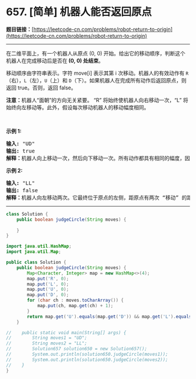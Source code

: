 # 657. [简单] 机器人能否返回原点

**题目链接：**[https://leetcode-cn.com/problems/robot-return-to-origin](https://leetcode-cn.com/problems/robot-return-to-origin)

---

<div class="content__1Y2H">
 <div class="notranslate">
  <p>在二维平面上，有一个机器人从原点 (0, 0) 开始。给出它的移动顺序，判断这个机器人在完成移动后是否在<strong>&nbsp;(0, 0) 处结束</strong>。</p> 
  <p>移动顺序由字符串表示。字符 move[i] 表示其第 i 次移动。机器人的有效动作有&nbsp;<code>R</code>（右），<code>L</code>（左），<code>U</code>（上）和 <code>D</code>（下）。如果机器人在完成所有动作后返回原点，则返回 true。否则，返回 false。</p> 
  <p><strong>注意：</strong>机器人“面朝”的方向无关紧要。 “R” 将始终使机器人向右移动一次，“L” 将始终向左移动等。此外，假设每次移动机器人的移动幅度相同。</p> 
  <p>&nbsp;</p> 
  <p><strong>示例 1:</strong></p> 
  <pre class="language-text"><strong>输入:</strong> "UD"
<strong>输出:</strong> true
<strong>解释：</strong>机器人向上移动一次，然后向下移动一次。所有动作都具有相同的幅度，因此它最终回到它开始的原点。因此，我们返回 true。</pre> 
  <p><strong>示例 2:</strong></p> 
  <pre class="language-text"><strong>输入:</strong> "LL"
<strong>输出:</strong> false
<strong>解释：</strong>机器人向左移动两次。它最终位于原点的左侧，距原点有两次 “移动” 的距离。我们返回 false，因为它在移动结束时没有返回原点。</pre> 
 </div>
</div>

---

```java
class Solution {
    public boolean judgeCircle(String moves) {
        
    }
}
```

```java
import java.util.HashMap;
import java.util.Map;

public class Solution {
    public boolean judgeCircle(String moves) {
        Map<Character, Integer> map = new HashMap<>(4);
        map.put('R', 0);
        map.put('L', 0);
        map.put('U', 0);
        map.put('D', 0);
        for (char ch : moves.toCharArray()) {
            map.put(ch, map.get(ch) + 1);
        }
        return map.get('U').equals(map.get('D')) && map.get('L').equals(map.get('R'));
    }

//    public static void main(String[] args) {
//        String moves1 = "UD";
//        String moves2 = "LL";
//        Solution657 solution650 = new Solution657();
//        System.out.println(solution650.judgeCircle(moves1));
//        System.out.println(solution650.judgeCircle(moves2));
//    }
}
```